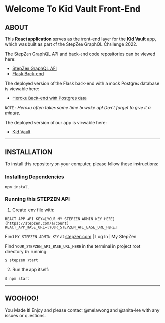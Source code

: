 # Welcome To Kid Vault Front-End

## ABOUT

This **React application** serves as the front-end layer for the **Kid Vault** app, which was built as part of the StepZen GraphQL Challenge 2022.

The StepZen GraphQL API and back-end code repositories can be viewed here:

- [StepZen GraphQL API](https://github.com/anita-lee/test_stepzen)
- [Flask Back-end](https://github.com/anita-lee/mom_api2)

The deployed version of the Flask back-end with a mock Postgres database is viewable here:

- [Heroku Back-end with Postgres data](https://test-mom-api.herokuapp.com/)

`NOTE:` _Heroku often takes some time to wake up! Don't forget to give it a minute._

The deployed version of our app is viewable here:

- [Kid Vault](https://kidvault.surge.sh/)

---

## INSTALLATION

To install this repository on your computer, please follow these instructions:

### Installing Dependencies

```
npm install
```

### Running this STEPZEN API

1. Create .env file with:

```
REACT_APP_API_KEY=[YOUR_MY_STEPZEN_ADMIN_KEY_HERE](https://stepzen.com/account)
REACT_APP_BASE_URL=[YOUR_STEPZEN_API_BASE_URL_HERE]
```

Find `MY_STEPZEN_ADMIN_KEY` at [stepzen.com](https://stepzen.com/account) | Log In | My StepZen

Find `YOUR_STEPZEN_API_BASE_URL_HERE` in the terminal in project root directory by running:

```
$ stepzen start
```

2. Run the app itself:

```
$ npm start
```

---

## WOOHOO!

You Made It! Enjoy and please contact @melawong and @anita-lee with any issues or questions.
